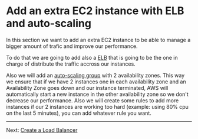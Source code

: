 
# Add an extra EC2 instance with ELB and auto-scaling

In this section we want to add an extra EC2 instance to be able to manage a bigger amount of trafic and improve our performance.

To do that we are going to add also a [ELB](https://aws.amazon.com/elasticloadbalancing/) that is going to be the one in charge of distribute the traffic accross our instances.

Also we will add an [auto-scaling group](https://aws.amazon.com/documentation/autoscaling/) with 2 availability zones. 
This way we ensure that if we have 2 instances one in each availability zone and an Availability Zone goes down and our instance terminated, AWS will automatically start a new instance in the other availability zone so we don't decrease our performance.
Also we will create some rules to add more instances if our 2 instances are working too hard (example: using 80% cpu on the last 5 minutes), you can add whatever rule you want.

---
Next: [Create a Load Balancer](/workshop/elb-auto-scaling-group/01-load-balancer.md)
